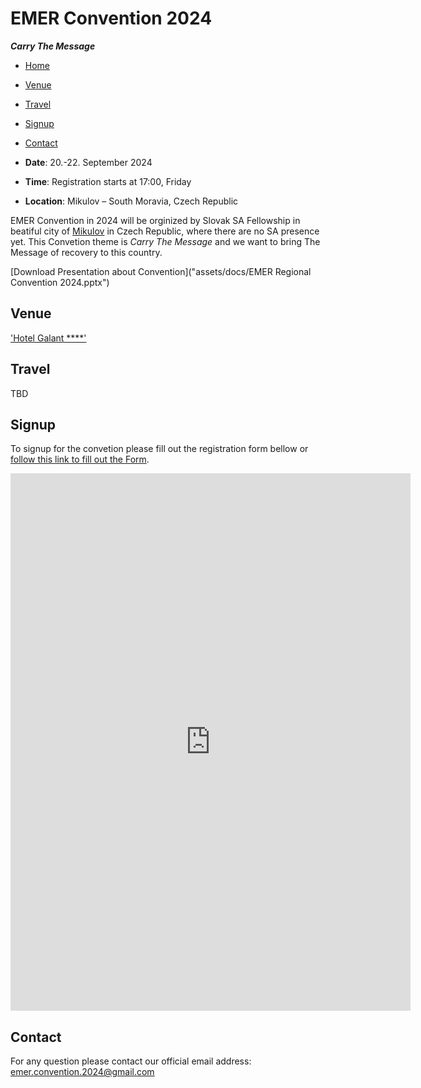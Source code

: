 # EMER Convention 2024
***Carry The Message***

- [Home](#emer-convention-2024)
- [Venue](#venue)
- [Travel](#travel)
- [Signup](#signup)
- [Contact](#contact)

- **Date**: 20.-22. September 2024
- **Time**: Registration starts at 17:00, Friday
- **Location**: Mikulov – South Moravia, Czech Republic  

EMER Convention in 2024 will be orginized by Slovak SA Fellowship in beatiful city of [Mikulov](https://www.mikulov.cz/) in Czech Republic, where there are no SA presence yet. This Convetion theme is _Carry The Message_ and we want to bring The Message of recovery to this country. 

[Download Presentation about Convention]("assets/docs/EMER Regional Convention 2024.pptx")

## Venue

['Hotel Galant \*\*\*\*'](https://galant.cz/hotel-galant-mikulov/)

## Travel
TBD

## Signup

To signup for the convetion please fill out the registration form bellow or [follow this link to fill out the Form](https://docs.google.com/forms/d/e/1FAIpQLSfrXthF8f3EfZ_llgxUK61SaY7R2xYzqEHe69GM4rcCFeCCzQ/viewform?usp=sf_link).

<iframe src="https://docs.google.com/forms/d/e/1FAIpQLSfrXthF8f3EfZ_llgxUK61SaY7R2xYzqEHe69GM4rcCFeCCzQ/viewform?embedded=true" width="640" height="860" frameborder="0" marginheight="0" marginwidth="0">Loading…</iframe>


## Contact 
For any question please contact our official email address: <emer.convention.2024@gmail.com>
